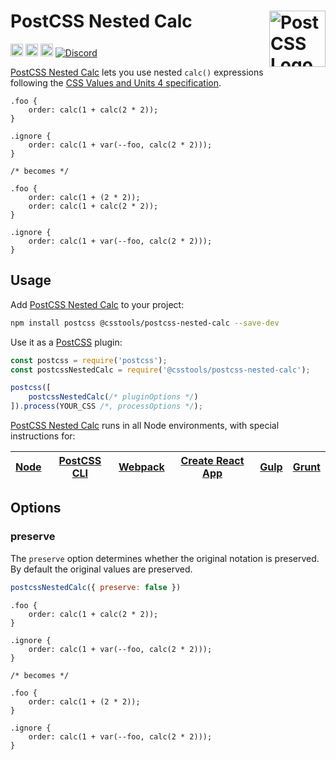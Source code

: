 # PostCSS Nested Calc [<img src="https://postcss.github.io/postcss/logo.svg" alt="PostCSS Logo" width="90" height="90" align="right">][postcss]

[<img alt="npm version" src="https://img.shields.io/npm/v/@csstools/postcss-nested-calc.svg" height="20">][npm-url] [<img alt="CSS Standard Status" src="https://cssdb.org/images/badges/TODO.svg" height="20">][css-url] [<img alt="Build Status" src="https://github.com/csstools/postcss-plugins/workflows/test/badge.svg" height="20">][cli-url] [<img alt="Discord" src="https://shields.io/badge/Discord-5865F2?logo=discord&logoColor=white">][discord]

[PostCSS Nested Calc] lets you use nested `calc()` expressions following the [CSS Values and Units 4 specification].

```pcss
.foo {
	order: calc(1 + calc(2 * 2));
}

.ignore {
	order: calc(1 + var(--foo, calc(2 * 2)));
}

/* becomes */

.foo {
	order: calc(1 + (2 * 2));
	order: calc(1 + calc(2 * 2));
}

.ignore {
	order: calc(1 + var(--foo, calc(2 * 2)));
}
```

## Usage

Add [PostCSS Nested Calc] to your project:

```bash
npm install postcss @csstools/postcss-nested-calc --save-dev
```

Use it as a [PostCSS] plugin:

```js
const postcss = require('postcss');
const postcssNestedCalc = require('@csstools/postcss-nested-calc');

postcss([
	postcssNestedCalc(/* pluginOptions */)
]).process(YOUR_CSS /*, processOptions */);
```

[PostCSS Nested Calc] runs in all Node environments, with special
instructions for:

| [Node](INSTALL.md#node) | [PostCSS CLI](INSTALL.md#postcss-cli) | [Webpack](INSTALL.md#webpack) | [Create React App](INSTALL.md#create-react-app) | [Gulp](INSTALL.md#gulp) | [Grunt](INSTALL.md#grunt) |
| --- | --- | --- | --- | --- | --- |

## Options

### preserve

The `preserve` option determines whether the original notation
is preserved. By default the original values are preserved.

```js
postcssNestedCalc({ preserve: false })
```

```pcss
.foo {
	order: calc(1 + calc(2 * 2));
}

.ignore {
	order: calc(1 + var(--foo, calc(2 * 2)));
}

/* becomes */

.foo {
	order: calc(1 + (2 * 2));
}

.ignore {
	order: calc(1 + var(--foo, calc(2 * 2)));
}
```

[cli-url]: https://github.com/csstools/postcss-plugins/actions/workflows/test.yml?query=workflow/test
[css-url]: https://cssdb.org/#TODO
[discord]: https://discord.gg/bUadyRwkJS
[npm-url]: https://www.npmjs.com/package/@csstools/postcss-nested-calc

[Gulp PostCSS]: https://github.com/postcss/gulp-postcss
[Grunt PostCSS]: https://github.com/nDmitry/grunt-postcss
[PostCSS]: https://github.com/postcss/postcss
[PostCSS Loader]: https://github.com/postcss/postcss-loader
[PostCSS Nested Calc]: https://github.com/csstools/postcss-plugins/tree/main/plugins/postcss-nested-calc
[CSS Values and Units 4 specification]: https://www.w3.org/TR/css-values/#calc-func
